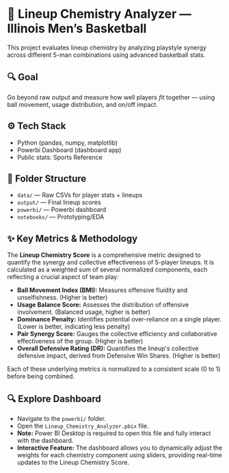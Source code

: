 # 🏀 Lineup Chemistry Analyzer — Illinois Men’s Basketball

This project evaluates lineup chemistry by analyzing playstyle synergy across different 5-man combinations using advanced basketball stats.

## 🔍 Goal
Go beyond raw output and measure how well players *fit* together — using ball movement, usage distribution, and on/off impact.

## ⚙️ Tech Stack
- Python (pandas, numpy, matplotlib)
- Powerbi Dashboard (dashboard app)
- Public stats: Sports Reference

## 📁 Folder Structure
- `data/` — Raw CSVs for player stats + lineups
- `output/` — Final lineup scores
- `powerbi/` — Powerbi dashboard
- `notebooks/` — Prototyping/EDA

## ✨ Key Metrics & Methodology

The **Lineup Chemistry Score** is a comprehensive metric designed to quantify the synergy and collective effectiveness of 5-player lineups. It is calculated as a weighted sum of several normalized components, each reflecting a crucial aspect of team play:

* **Ball Movement Index (BMI):** Measures offensive fluidity and unselfishness. (Higher is better)
* **Usage Balance Score:** Assesses the distribution of offensive involvement. (Balanced usage, higher is better)
* **Dominance Penalty:** Identifies potential over-reliance on a single player. (Lower is better, indicating less penalty)
* **Pair Synergy Score:** Gauges the collective efficiency and collaborative effectiveness of the group. (Higher is better)
* **Overall Defensive Rating (DR):** Quantifies the lineup's collective defensive impact, derived from Defensive Win Shares. (Higher is better)

Each of these underlying metrics is normalized to a consistent scale (0 to 1) before being combined.

## 🔍 Explore Dashboard
* Navigate to the `powerbi/` folder.
* Open the `Lineup_Chemistry_Analyzer.pbix` file.
* **Note:** Power BI Desktop is required to open this file and fully interact with the dashboard.
* **Interactive Feature:** The dashboard allows you to dynamically adjust the weights for each chemistry component using sliders, providing real-time updates to the Lineup Chemistry Score.
